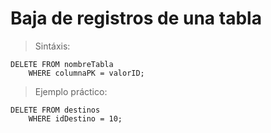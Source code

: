 # Baja de registros de una tabla 

> Sintáxis: 

    DELETE FROM nombreTabla  
        WHERE columnaPK = valorID;  

> Ejemplo práctico: 

    DELETE FROM destinos  
        WHERE idDestino = 10; 